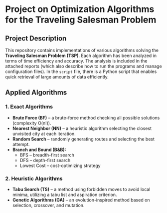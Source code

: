 # Project on Optimization Algorithms for the Traveling Salesman Problem

## Project Description
This repository contains implementations of various algorithms solving the **Traveling Salesman Problem (TSP)**. Each algorithm has been analyzed in terms of time efficiency and accuracy. The analysis is included in the attached reports (which also describe how to run the programs and manage configuration files). In the `script` file, there is a Python script that enables quick retrieval of large amounts of data efficiently.

## Applied Algorithms

### **1. Exact Algorithms**
- **Brute Force (BF)** – a brute-force method checking all possible solutions (complexity O(n!)).
- **Nearest Neighbor (NN)** – a heuristic algorithm selecting the closest unvisited city at each iteration.
- **Random Search** – randomly generating routes and selecting the best attempt.
- **Branch and Bound (B&B):**
  - BFS – breadth-first search
  - DFS – depth-first search
  - Lowest Cost – cost-optimizing strategy

### **2. Heuristic Algorithms**
- **Tabu Search (TS)** – a method using forbidden moves to avoid local minima, utilizing a tabu list and aspiration criterion.
- **Genetic Algorithms (GA)** – an evolution-inspired method based on selection, crossover, and mutation.
